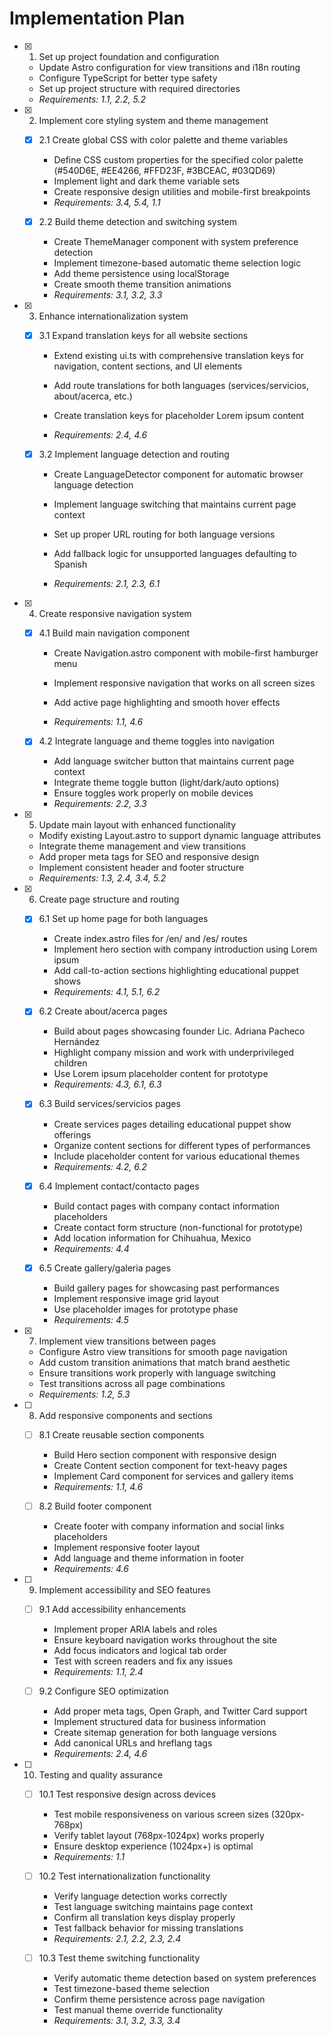 # Implementation Plan

-   [x] 1. Set up project foundation and configuration

    -   Update Astro configuration for view transitions and i18n routing
    -   Configure TypeScript for better type safety
    -   Set up project structure with required directories
    -   _Requirements: 1.1, 2.2, 5.2_

-   [x] 2. Implement core styling system and theme management

    -   [x] 2.1 Create global CSS with color palette and theme variables

        -   Define CSS custom properties for the specified color palette (#540D6E, #EE4266, #FFD23F, #3BCEAC, #03QD69)
        -   Implement light and dark theme variable sets
        -   Create responsive design utilities and mobile-first breakpoints
        -   _Requirements: 3.4, 5.4, 1.1_

    -   [x] 2.2 Build theme detection and switching system

        -   Create ThemeManager component with system preference detection
        -   Implement timezone-based automatic theme selection logic
        -   Add theme persistence using localStorage
        -   Create smooth theme transition animations
        -   _Requirements: 3.1, 3.2, 3.3_

-   [x] 3. Enhance internationalization system

    -   [x] 3.1 Expand translation keys for all website sections

        -   Extend existing ui.ts with comprehensive translation keys for navigation, content sections, and UI elements
        -   Add route translations for both languages (services/servicios, about/acerca, etc.)

        -   Create translation keys for placeholder Lorem ipsum content

        -   _Requirements: 2.4, 4.6_

    -   [x] 3.2 Implement language detection and routing

        -   Create LanguageDetector component for automatic browser language detection
        -   Implement language switching that maintains current page context
        -   Set up proper URL routing for both language versions

        -   Add fallback logic for unsupported languages defaulting to Spanish
        -   _Requirements: 2.1, 2.3, 6.1_

-   [x] 4. Create responsive navigation system

    -   [x] 4.1 Build main navigation component

        -   Create Navigation.astro component with mobile-first hamburger menu

        -   Implement responsive navigation that works on all screen sizes
        -   Add active page highlighting and smooth hover effects
        -   _Requirements: 1.1, 4.6_

    -   [x] 4.2 Integrate language and theme toggles into navigation

        -   Add language switcher button that maintains current page context
        -   Integrate theme toggle button (light/dark/auto options)
        -   Ensure toggles work properly on mobile devices
        -   _Requirements: 2.2, 3.3_

-   [x] 5. Update main layout with enhanced functionality

    -   Modify existing Layout.astro to support dynamic language attributes
    -   Integrate theme management and view transitions
    -   Add proper meta tags for SEO and responsive design
    -   Implement consistent header and footer structure
    -   _Requirements: 1.3, 2.4, 3.4, 5.2_

-   [x] 6. Create page structure and routing

    -   [x] 6.1 Set up home page for both languages

        -   Create index.astro files for /en/ and /es/ routes
        -   Implement hero section with company introduction using Lorem ipsum
        -   Add call-to-action sections highlighting educational puppet shows
        -   _Requirements: 4.1, 5.1, 6.2_

    -   [x] 6.2 Create about/acerca pages

        -   Build about pages showcasing founder Lic. Adriana Pacheco Hernández
        -   Highlight company mission and work with underprivileged children
        -   Use Lorem ipsum placeholder content for prototype
        -   _Requirements: 4.3, 6.1, 6.3_

    -   [x] 6.3 Build services/servicios pages

        -   Create services pages detailing educational puppet show offerings
        -   Organize content sections for different types of performances
        -   Include placeholder content for various educational themes
        -   _Requirements: 4.2, 6.2_

    -   [x] 6.4 Implement contact/contacto pages

        -   Build contact pages with company contact information placeholders
        -   Create contact form structure (non-functional for prototype)
        -   Add location information for Chihuahua, Mexico
        -   _Requirements: 4.4_

    -   [x] 6.5 Create gallery/galeria pages

        -   Build gallery pages for showcasing past performances
        -   Implement responsive image grid layout
        -   Use placeholder images for prototype phase
        -   _Requirements: 4.5_

-   [x] 7. Implement view transitions between pages

    -   Configure Astro view transitions for smooth page navigation
    -   Add custom transition animations that match brand aesthetic
    -   Ensure transitions work properly with language switching
    -   Test transitions across all page combinations
    -   _Requirements: 1.2, 5.3_

-   [ ] 8. Add responsive components and sections

    -   [ ] 8.1 Create reusable section components

        -   Build Hero section component with responsive design
        -   Create Content section component for text-heavy pages
        -   Implement Card component for services and gallery items
        -   _Requirements: 1.1, 4.6_

    -   [ ] 8.2 Build footer component
        -   Create footer with company information and social links placeholders
        -   Implement responsive footer layout
        -   Add language and theme information in footer
        -   _Requirements: 4.6_

-   [ ] 9. Implement accessibility and SEO features

    -   [ ] 9.1 Add accessibility enhancements

        -   Implement proper ARIA labels and roles
        -   Ensure keyboard navigation works throughout the site
        -   Add focus indicators and logical tab order
        -   Test with screen readers and fix any issues
        -   _Requirements: 1.1, 2.4_

    -   [ ] 9.2 Configure SEO optimization
        -   Add proper meta tags, Open Graph, and Twitter Card support
        -   Implement structured data for business information
        -   Create sitemap generation for both language versions
        -   Add canonical URLs and hreflang tags
        -   _Requirements: 2.4, 4.6_

-   [ ] 10. Testing and quality assurance

    -   [ ] 10.1 Test responsive design across devices

        -   Test mobile responsiveness on various screen sizes (320px-768px)
        -   Verify tablet layout (768px-1024px) works properly
        -   Ensure desktop experience (1024px+) is optimal
        -   _Requirements: 1.1_


    -   [ ] 10.2 Test internationalization functionality

        -   Verify language detection works correctly
        -   Test language switching maintains page context
        -   Confirm all translation keys display properly
        -   Test fallback behavior for missing translations
        -   _Requirements: 2.1, 2.2, 2.3, 2.4_

    -   [ ] 10.3 Test theme switching functionality
        -   Verify automatic theme detection based on system preferences
        -   Test timezone-based theme selection
        -   Confirm theme persistence across page navigation
        -   Test manual theme override functionality
        -   _Requirements: 3.1, 3.2, 3.3, 3.4_
